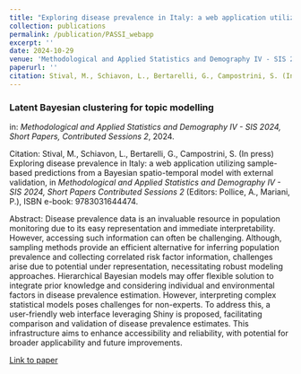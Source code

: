 ```yaml
---
title: "Exploring disease prevalence in Italy: a web application utilizing sample-based predictions from a Bayesian spatio-temporal model with external validation"
collection: publications
permalink: /publication/PASSI_webapp
excerpt: ''
date: 2024-10-29
venue: 'Methodological and Applied Statistics and Demography IV - SIS 2024, Short Papers, Contributed Sessions 2'
paperurl: ''
citation: Stival, M., Schiavon, L., Bertarelli, G., Campostrini, S. (In press) Exploring disease prevalence in Italy: a web application utilizing sample-based predictions from a Bayesian spatio-temporal model with external validation, in <i>Methodological and Applied Statistics and Demography IV - SIS 2024, Short Papers Contributed Sessions 2</i> (Editors: Pollice, A., Mariani, P.), ISBN e-book: 9783031644474.
---
```


### Latent Bayesian clustering for topic modelling
in: _Methodological and Applied Statistics and Demography IV - SIS 2024, Short Papers, Contributed Sessions 2_, 2024.

Citation: Stival, M., Schiavon, L., Bertarelli, G., Campostrini, S. (In press) Exploring disease prevalence in Italy: a web application utilizing sample-based predictions from a Bayesian spatio-temporal model with external validation, in <i>Methodological and Applied Statistics and Demography IV - SIS 2024, Short Papers Contributed Sessions 2</i> (Editors: Pollice, A., Mariani, P.), ISBN e-book: 9783031644474.

Abstract: Disease prevalence data is an invaluable resource in population monitoring due to its easy representation and immediate interpretability.
However, accessing such information can often be challenging.
Although, sampling methods provide an efficient alternative for inferring population prevalence and collecting correlated risk factor information,
challenges arise due to potential under representation, necessitating robust modeling approaches. Hierarchical Bayesian models may offer flexible solution to integrate prior knowledge and considering individual and environmental factors in disease prevalence estimation. However, interpreting
complex statistical models poses challenges for non-experts. To address this, a user-friendly web interface leveraging Shiny is proposed, facilitating comparison and validation of disease prevalence estimates.
This infrastructure aims to enhance accessibility and reliability, with potential for broader applicability and future improvements.

[Link to paper]()
